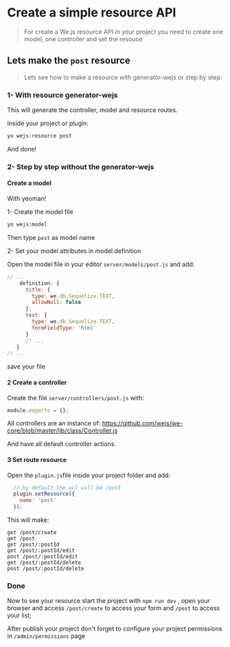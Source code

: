 # Create a simple resource API

> For create a We.js resource API in your project you need to create one model, one controller and set the resouce

## Lets make the `post` resource

> Lets see how to make a resource with generator-wejs or step by step:

### 1- With resource generator-wejs

This will generate the controller, model and resource routes.

Inside your project or plugin:
```sh
yo wejs:resource post
```

And done!

### 2- Step by step without the generator-wejs

#### Create a model

With yeoman!

1- Create the model file
```sh
yo wejs:model
```
Then type `post` as model name

2- Set your model attributes in model.definition

Open the model file in your editor `server/models/post.js` and add:

```js
// ...
    definition: {
      title: {
        type: we.db.Sequelize.TEXT,
        allowNull: false
      },
      text: {
        type: we.db.Sequelize.TEXT,
        formFieldType: 'html'
      }
      // ...
   }
// ...
```

save your file

#### 2 Create a controller

Create the file `server/controllers/post.js` with:

```js 
module.exports = {};
```

All controllers are an instance of: https://github.com/wejs/we-core/blob/master/lib/class/Controller.js

And have all default controller actions.

#### 3 Set route resource

Open the `plugin.js`file inside your project folder and add:

```js
  // by default the url will be /post
  plugin.setResource({
    name: 'post'
  });
```

This will make:

```
get /post/create
get /post
get /post/:postId
get /post/:postId/edit
post /post/:postId/edit
get /post/:postId/delete
post /post/:postId/delete
```

### Done 

Now to see your resource start the project with `npm run dev` , open your browser and access `/post/create` to access your form and `/post` to access your list;

After publish your project don't forget to configure your project permissions in `/admin/permissions` page



